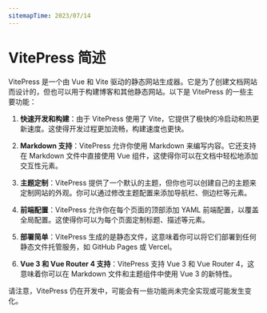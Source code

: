 ```yaml
---
sitemapTime: 2023/07/14
---
```


# VitePress 简述

VitePress 是一个由 Vue 和 Vite 驱动的静态网站生成器。它是为了创建文档网站而设计的，但也可以用于构建博客和其他静态网站。以下是 VitePress 的一些主要功能：

1. **快速开发和构建**：由于 VitePress 使用了 Vite，它提供了极快的冷启动和热更新速度。这使得开发过程更加流畅，构建速度也更快。

2. **Markdown 支持**：VitePress 允许你使用 Markdown 来编写内容。它还支持在 Markdown 文件中直接使用 Vue 组件，这使得你可以在文档中轻松地添加交互性元素。

3. **主题定制**：VitePress 提供了一个默认的主题，但你也可以创建自己的主题来定制网站的外观。你可以通过修改主题配置来添加导航栏、侧边栏等元素。

4. **前端配置**：VitePress 允许你在每个页面的顶部添加 YAML 前端配置，以覆盖全局配置。这使得你可以为每个页面定制标题、描述等元素。

5. **部署简单**：VitePress 生成的是静态文件，这意味着你可以将它们部署到任何静态文件托管服务，如 GitHub Pages 或 Vercel。

6. **Vue 3 和 Vue Router 4 支持**：VitePress 支持 Vue 3 和 Vue Router 4，这意味着你可以在 Markdown 文件和主题组件中使用 Vue 3 的新特性。

请注意，VitePress 仍在开发中，可能会有一些功能尚未完全实现或可能发生变化。
